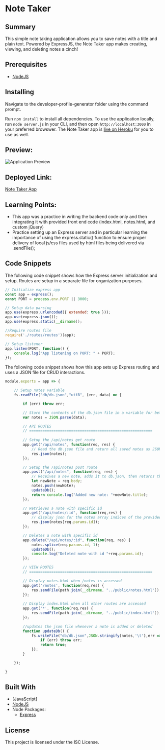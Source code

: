 # Note Taker

## Summary
This simple note taking application allows you to save notes with a title and plain text. Powered by ExpressJS, the Note Taker app makes creating, viewing, and deleting notes a cinch!

## Prerequisites
* [NodeJS](https://nodejs.org/)

## Installing



Navigate to the developer-profile-generator folder using the command prompt.

Run `npm install` to install all dependencies. To use the application locally, run `node server.js` in your CLI, and then open `http://localhost:3000` in your preferred browswer. The Note Taker app is [live on Heroku](https://ctbeamnotetaker.herokuapp.com/) for you to use as well.

## Preview:
![Application Preview]()

## Deployed Link:
[Note Taker App](https://ctbeamnotetaker.herokuapp.com/)

## Learning Points:
* This app was a practice in writing the backend code only and then integrating it with provided front end code (index.html, notes.html, and custom jQuery)
* Practice setting up an Express server and in particular learning the importance of using the express.static() function to ensure proper delivery of local js/css files used by html files being delivered via .sendFile();


## Code Snippets

The following code snippet shows how the Express server initialization and setup. Routes are setup in a separate file for organization purposes.

```javascript
// Initialize express app
const app = express();
const PORT = process.env.PORT || 3000;

// Setup data parsing
app.use(express.urlencoded({ extended: true }));
app.use(express.json());
app.use(express.static(__dirname));

//Require routes file
require('./routes/routes')(app);

// Setup listener
app.listen(PORT, function() {
    console.log("App listening on PORT: " + PORT);
});  
```

The following code snippet shows how this app sets up Express routing and uses a JSON file for CRUD interactions.

```javascript
module.exports = app => {

    // Setup notes variable
    fs.readFile("db/db.json","utf8", (err, data) => {

        if (err) throw err;

        // Store the contents of the db.json file in a variable for better performance
        var notes = JSON.parse(data);

        // API ROUTES
        // ========================================================
    
        // Setup the /api/notes get route
        app.get("/api/notes", function(req, res) {
            // Read the db.json file and return all saved notes as JSON.
            res.json(notes);
        });

        // Setup the /api/notes post route
        app.post("/api/notes", function(req, res) {
            // Receives a new note, adds it to db.json, then returns the new note
            let newNote = req.body;
            notes.push(newNote);
            updateDb();
            return console.log("Added new note: "+newNote.title);
        });

        // Retrieves a note with specific id
        app.get("/api/notes/:id", function(req,res) {
            // display json for the notes array indices of the provided id
            res.json(notes[req.params.id]);
        });

        // Deletes a note with specific id
        app.delete("/api/notes/:id", function(req, res) {
            notes.splice(req.params.id, 1);
            updateDb();
            console.log("Deleted note with id "+req.params.id);
        });

        // VIEW ROUTES
        // ========================================================

        // Display notes.html when /notes is accessed
        app.get('/notes', function(req,res) {
            res.sendFile(path.join(__dirname, "../public/notes.html"));
        });
        
        // Display index.html when all other routes are accessed
        app.get('*', function(req,res) {
            res.sendFile(path.join(__dirname, "../public/index.html"));
        });

        //updates the json file whenever a note is added or deleted
        function updateDb() {
            fs.writeFile("db/db.json",JSON.stringify(notes,'\t'),err => {
                if (err) throw err;
                return true;
            });
        }

    });

}
```

## Built With
* [JavaScript]
* [NodeJS](https://nodejs.org/)
* Node Packages:
    * [Express](https://www.npmjs.com/package/express)


## License
This project is licensed under the ISC License.
